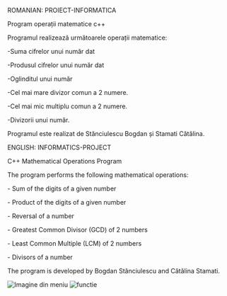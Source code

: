 ROMANIAN: PROIECT-INFORMATICA
<p>Program operații matematice c++</p>
<p>Programul realizează următoarele operații matematice:</p>
<p>-Suma cifrelor unui număr dat</p>
<p>-Produsul cifrelor unui număr dat</p>
<p>-Oglinditul unui număr</p>
<p>-Cel mai mare divizor comun a 2 numere.</p>
<p>-Cel mai mic multiplu comun a 2 numere.</p>
<p>-Divizorii unui număr.</p>
<p>Programul este realizat de Stănciulescu Bogdan și Stamati Cătălina.</p>
<p>ENGLISH: INFORMATICS-PROJECT</p>
<p>C++ Mathematical Operations Program</p>
<p>The program performs the following mathematical operations:</p>
<p>- Sum of the digits of a given number</p>
<p>- Product of the digits of a given number</p>
<p>- Reversal of a number</p>
<p>- Greatest Common Divisor (GCD) of 2 numbers</p>
<p>- Least Common Multiple (LCM) of 2 numbers</p>
<p>- Divisors of a number</p>
<p>The program is developed by Bogdan Stănciulescu and Cătălina Stamati.</p>

<img src="https://github.com/bogdanstanciulescu/PROIECT-INFO/assets/161162249/6c752524-090e-4fc8-83e3-d3295fcc23b5" alt="Imagine din meniu">
<img src="https://github.com/bogdanstanciulescu/PROIECT-INFO/assets/161162249/231fa39d-d028-4bf5-a92f-fd28fd8a38cc" alt="functie">
